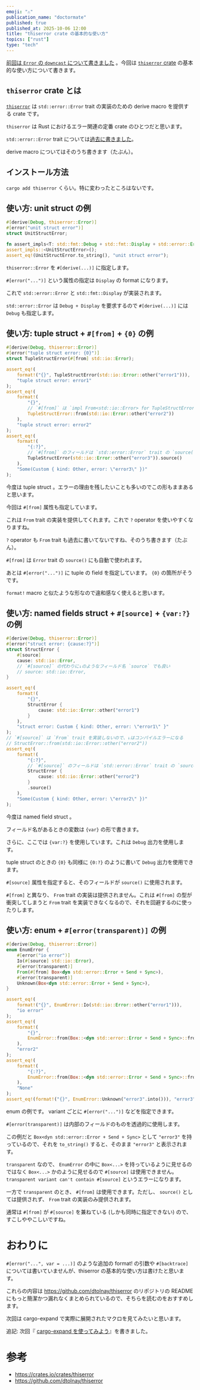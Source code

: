 ```yaml
---
emoji: "⚠️"
publication_name: "doctormate"
published: true
published_at: 2025-10-06 12:00
title: "thiserror crate の基本的な使い方"
topics: ["rust"]
type: "tech"
---
```


[前回は `Error` の `downcast` について書きました](https://zenn.dev/doctormate/articles/6312896db0fbf2) 。今回は [`thiserror` crate](https://crates.io/crates/thiserror) の基本的な使い方について書きます。

## `thiserror` crate とは

[`thiserror`][crates:thiserror] は `std::error::Error` trait の実装のための derive macro を提供する crate です。

`thiserror` は Rust におけるエラー関連の定番 crate のひとつだと思います。

`std::error::Error` trait については[過去に書きました][zenn:ab590aca69f16e]。

derive macro についてはそのうち書きます（たぶん）。

## インストール方法

`cargo add thiserror` くらい。特に変わったところはないです。

## 使い方: unit struct の例

```rust
#[derive(Debug, thiserror::Error)]
#[error("unit struct error")]
struct UnitStructError;

fn assert_impls<T: std::fmt::Debug + std::fmt::Display + std::error::Error>() {}
assert_impls::<UnitStructError>();
assert_eq!(UnitStructError.to_string(), "unit struct error");
```

`thiserror::Error` を `#[derive(...)]` に指定します。

`#[error("...")]` という属性の指定は `Display` の format になります。

これで `std::error::Error` と `std::fmt::Display` が実装されます。

`std::error::Error` は `Debug + Display` を要求するので `#[derive(...)]` には `Debug` も指定します。

## 使い方: tuple struct + `#[from]` + `{0}` の例

```rust
#[derive(Debug, thiserror::Error)]
#[error("tuple struct error: {0}")]
struct TupleStructError(#[from] std::io::Error);

assert_eq!(
    format!("{}", TupleStructError(std::io::Error::other("error1"))),
    "tuple struct error: error1"
);
assert_eq!(
    format!(
        "{}",
        // `#[from]` は `impl From<std::io::Error> for TupleStructError` を提供する
        TupleStructError::from(std::io::Error::other("error2"))
    ),
    "tuple struct error: error2"
);
assert_eq!(
    format!(
        "{:?}",
        // `#[from]` のフィールドは `std::error::Error` trait の `source()` にも使用される
        TupleStructError(std::io::Error::other("error3")).source()
    ),
    "Some(Custom { kind: Other, error: \"error3\" })"
);
```

今度は tuple struct 。エラーの理由を残したいことも多いのでこの形もままあると思います。

今回は `#[from]` 属性も指定しています。

これは `From` trait の実装を提供してくれます。これで `?` operator を使いやすくなりますね。

`?` operator も `From` trait も過去に書いてないですね、そのうち書きます（たぶん）。

`#[from]` は `Error` trait の `source()` にも自動で使われます。

あとは `#[error("...")]` に tuple の field を指定しています。 `{0}` の箇所がそうです。

`format!` macro と似たような形なので違和感なく使えると思います。

## 使い方: named fields struct + `#[source]` + `{var:?}` の例

```rust
#[derive(Debug, thiserror::Error)]
#[error("struct error: {cause:?}")]
struct StructError {
    #[source]
    cause: std::io::Error,
    // `#[source]` の代わりに↓のようなフィールド名 `source` でも良い
    // source: std::io::Error,
}

assert_eq!(
    format!(
        "{}",
        StructError {
            cause: std::io::Error::other("error1")
        }
    ),
    "struct error: Custom { kind: Other, error: \"error1\" }"
);
// `#[source]` は `From` trait を実装しないので、↓はコンパイルエラーになる
// StructError::from(std::io::Error::other("error2"))
assert_eq!(
    format!(
        "{:?}",
        // `#[source]` のフィールドは `std::error::Error` trait の `source()` にも使用される
        StructError {
            cause: std::io::Error::other("error2")
        }
        .source()
    ),
    "Some(Custom { kind: Other, error: \"error2\" })"
);
```

今度は named field struct 。

フィールド名があるときの変数は `{var}` の形で書きます。

さらに、ここでは `{var:?}` を使用しています。これは `Debug` 出力を使用します。

tuple struct のときの `{0}` も同様に `{0:?}` のように書いて `Debug` 出力を使用できます。

`#[source]` 属性を指定すると、そのフィールドが `source()` に使用されます。

`#[from]` と異なり、 `From` trait の実装は提供されません。これは `#[from]` の型が衝突してしまうと `From` trait を実装できなくなるので、それを回避するのに使ったりします。

## 使い方: enum + `#[error(transparent)]` の例

```rust
#[derive(Debug, thiserror::Error)]
enum EnumError {
    #[error("io error")]
    Io(#[source] std::io::Error),
    #[error(transparent)]
    From(#[from] Box<dyn std::error::Error + Send + Sync>),
    #[error(transparent)]
    Unknown(Box<dyn std::error::Error + Send + Sync>),
}

assert_eq!(
    format!("{}", EnumError::Io(std::io::Error::other("error1"))),
    "io error"
);
assert_eq!(
    format!(
        "{}",
        EnumError::from(Box::<dyn std::error::Error + Send + Sync>::from("error2"))
    ),
    "error2"
);
assert_eq!(
    format!(
        "{:?}",
        EnumError::from(Box::<dyn std::error::Error + Send + Sync>::from("error2")).source()
    ),
    "None"
);
assert_eq!(format!("{}", EnumError::Unknown("error3".into())), "error3");
```

enum の例です。 variant ごとに `#[error("...")]` などを指定できます。

`#[error(transparent)]` は内部のフィールドのものを透過的に使用します。

この例だと `Box<dyn std::error::Error + Send + Sync>` として `"error3"` を持っているので、それを `to_string()` すると、そのまま `"error3"` と表示されます。

`transparent` なので、 `EnumError` の中に `Box<...>` を持っているように見せるのではなく `Box<...>` かのように見せるので `#[source]` は使用できません。 `transparent variant can't contain #[source]` というエラーになります。

一方で `transparent` のとき、 `#[from]` は使用できます。ただし、 `source()` としては提供されず、 `From` trait の実装のみ提供されます。

通常は `#[from]` が `#[source]` を兼ねている (しかも同時に指定できない) ので、すこしややこしいですね。

# おわりに

`#[error("...", var = ...)]` のような追加の format! の引数や `#[backtrace]` については書いていませんが、thiserror の基本的な使い方は書けたと思います。

これらの内容は <https://github.com/dtolnay/thiserror> のリポジトリの README にもっと簡潔かつ漏れなくまとめられているので、そちらを読むのをおすすめします。

次回は cargo-expand で実際に展開されたマクロを見てみたいと思います。

追記: 次回『 [cargo-expand を使ってみよう](https://zenn.dev/doctormate/articles/4d591d072253ca)』を書きました。

# 参考

- <https://crates.io/crates/thiserror>
- <https://github.com/dtolnay/thiserror>

[crates:thiserror]: https://crates.io/crates/thiserror
[zenn:ab590aca69f16e]: https://zenn.dev/articles/ab590aca69f16e
